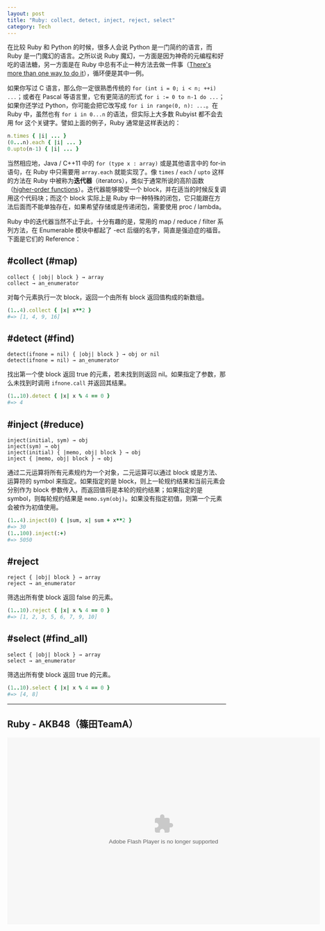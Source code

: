 ```yaml
---
layout: post
title: "Ruby: collect, detect, inject, reject, select"
category: Tech
---
```


在比较 Ruby 和 Python 的时候，很多人会说 Python 是一门简约的语言，而 Ruby 是一门魔幻的语言。之所以说 Ruby 魔幻，一方面是因为神奇的元编程和好吃的语法糖，另一方面是在 Ruby 中总有不止一种方法去做一件事（[There's more than one way to do it](https://en.wikipedia.org/wiki/There%27s_more_than_one_way_to_do_it)），循环便是其中一例。

如果你写过 C 语言，那么你一定很熟悉传统的 `for (int i = 0; i < n; ++i) ...`；或者在 Pascal 等语言里，它有更简洁的形式 `for i := 0 to n-1 do ...`；如果你还学过 Python，你可能会把它改写成 `for i in range(0, n): ...`。在 Ruby 中，虽然也有 `for i in 0...n` 的语法，但实际上大多数 Rubyist 都不会去用 for 这个关键字。譬如上面的例子，Ruby 通常是这样表达的：

``` ruby
n.times { |i| ... }
(0...n).each { |i| ... }
0.upto(n-1) { |i| ... }
```

当然相应地，Java / C++11 中的 `for (type x : array)` 或是其他语言中的 for-in 语句，在 Ruby 中只需要用 `array.each` 就能实现了。像 `times` / `each` / `upto` 这样的方法在 Ruby 中被称为**迭代器**（iterators），类似于通常所说的高阶函数（[higher-order functions](https://en.wikipedia.org/wiki/Higher-order_function)）。迭代器能够接受一个 block，并在适当的时候反复调用这个代码块；而这个 block 实际上是 Ruby 中一种特殊的闭包，它只能跟在方法后面而不能单独存在，如果希望存储或是传递闭包，需要使用 proc / lambda。

<!--more-->

Ruby 中的迭代器当然不止于此，十分有趣的是，常用的 map / reduce / filter 系列方法，在 Enumerable 模块中都起了 -ect 后缀的名字，简直是强迫症的福音。下面是它们的 Reference：

## #collect (#map)

``` 
collect { |obj| block } → array
collect → an_enumerator
```

对每个元素执行一次 block，返回一个由所有 block 返回值构成的新数组。

``` ruby
(1..4).collect { |x| x**2 }
#=> [1, 4, 9, 16]
```

## #detect (#find)

``` 
detect(ifnone = nil) { |obj| block } → obj or nil
detect(ifnone = nil) → an_enumerator
```

找出第一个使 block 返回 true 的元素，若未找到则返回 nil。如果指定了参数，那么未找到时调用 `ifnone.call` 并返回其结果。

``` ruby
(1..10).detect { |x| x % 4 == 0 }
#=> 4
```

## #inject (#reduce)

``` 
inject(initial, sym) → obj
inject(sym) → obj
inject(initial) { |memo, obj| block } → obj
inject { |memo, obj| block } → obj
```

通过二元运算将所有元素规约为一个对象，二元运算可以通过 block 或是方法、运算符的 symbol 来指定。如果指定的是 block，则上一轮规约结果和当前元素会分别作为 block 参数传入，而返回值将是本轮的规约结果；如果指定的是 symbol，则每轮规约结果是 `memo.sym(obj)`。如果没有指定初值，则第一个元素会被作为初值使用。

``` ruby
(1..4).inject(0) { |sum, x| sum + x**2 }
#=> 30
(1..100).inject(:+)
#=> 5050
```

## #reject

``` 
reject { |obj| block } → array
reject → an_enumerator
```

筛选出所有使 block 返回 false 的元素。

``` ruby
(1..10).reject { |x| x % 4 == 0 }
#=> [1, 2, 3, 5, 6, 7, 9, 10]
```

## #select (#find_all)

``` 
select { |obj| block } → array
select → an_enumerator
```

筛选出所有使 block 返回 true 的元素。

``` ruby
(1..10).select { |x| x % 4 == 0 }
#=> [4, 8]
```

---

## Ruby - AKB48（篠田TeamA）

<embed height="430" width="720" quality="high" allowfullscreen="true" type="application/x-shockwave-flash" src="http://static.hdslb.com/miniloader.swf" flashvars="aid=3194009&page=1" pluginspage="http://www.adobe.com/shockwave/download/download.cgi?P1_Prod_Version=ShockwaveFlash"></embed>

